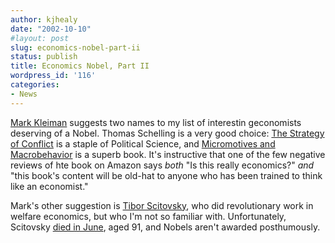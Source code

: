 ```yaml
---
author: kjhealy
date: "2002-10-10"
#layout: post
slug: economics-nobel-part-ii
status: publish
title: Economics Nobel, Part II
wordpress_id: '116'
categories:
- News
---
```


[Mark Kleiman](http://markarkleiman.blogspot.com/2002_10_01_markarkleiman_archive.html#85546346) suggests two names to my list of interestin geconomists deserving of a Nobel. Thomas Schelling is a very good choice: [The Strategy of Conflict](http://www.amazon.com/exec/obidos/ASIN/0674840313) is a staple of Political Science, and [Micromotives and Macrobehavior](http://www.amazon.com/exec/obidos/tg/detail/-/0393090094) is a superb book. It's instructive that one of the few negative reviews of hte book on Amazon says *both* "Is this really economics?" *and* "this book's content will be old-hat to anyone who has been trained to think like an economist."

Mark's other suggestion is [Tibor Scitovsky](http://cepa.newschool.edu/het/profiles/scitov.htm), who did revolutionary work in welfare economics, but who I'm not so familiar with. Unfortunately, Scitovsky [died in June](http://www.stanford.edu/dept/news/report/news/june12/scitovsky-612.html), aged 91, and Nobels aren't awarded posthumously.
